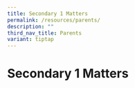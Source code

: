 ```yaml
---
title: Secondary 1 Matters
permalink: /resources/parents/
description: ""
third_nav_title: Parents
variant: tiptap
---
```

<h1><strong>Secondary 1 Matters</strong></h1><p></p>